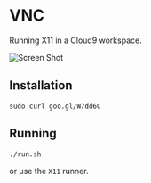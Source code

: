 VNC
===

Running X11 in a Cloud9 workspace.

![Screen Shot](screenshot.png)

Installation
------------

    sudo curl goo.gl/W7dd6C

Running
-------

    ./run.sh
    
or use the `X11` runner.
